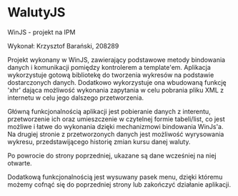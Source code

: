 # WalutyJS
WinJS - projekt na IPM

Wykonał: Krzysztof Barański, 208289

Projekt wykonany w WinJS, zawierający podstawowe metody bindowania danych i komunikacji pomiędzy 
kontrolerem a template'em. Aplikacja wykorzystuje gotową bibliotekę do tworzenia wykresów na podstawie dostarczonych danych. 
Dodatkowo wykorzystuje ona wbudowaną funkcję 'xhr' dająca możliwość wykonania zapytania w celu pobrania pliku XML z internetu 
w celu jego dalszego przetworzenia. 

Główną funkcjonalnością aplikacji jest pobieranie danych z interentu, przetworzenie ich oraz umieszczenie w czytelnej formie tabeli/list,
co jest możliwe i łatwe do wykonania dzięki mechanizmowi bindowania WinJs'a. Na drugiej stronie z przetworzonych danych jest 
możliwość wyrysowania wykresu, przedstawijącego historię zmian kursu danej waluty. 

Po powrocie do strony poprzedniej, ukazane są dane wcześniej na niej otwarte. 

Dodatkową funkcjonalnością jest wysuwany pasek menu, dzięki któremu możemy cofnąć się do poprzedniej strony lub zakończyć 
działanie aplikacji.
